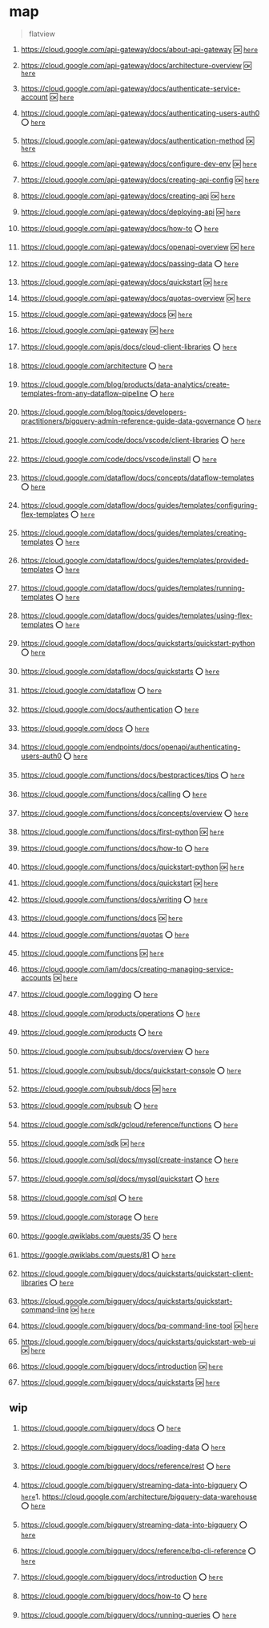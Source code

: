 # map

> flatview

1. <https://cloud.google.com/api-gateway/docs/about-api-gateway> :ok: [`here`](../https:§§cloud.google.com§api-gateway§docs§about-api-gateway/readme.md)
1. <https://cloud.google.com/api-gateway/docs/architecture-overview> :ok: [`here`](../https:§§cloud.google.com§api-gateway§docs§architecture-overview/readme.md)
1. <https://cloud.google.com/api-gateway/docs/authenticate-service-account> :ok: [`here`](../https:§§cloud.google.com§api-gateway§docs§authenticate-service-account/readme.md)
1. <https://cloud.google.com/api-gateway/docs/authenticating-users-auth0> :o: [`here`](../https:§§cloud.google.com§api-gateway§docs§authenticating-users-auth0/readme.md)
1. <https://cloud.google.com/api-gateway/docs/authentication-method> :ok: [`here`](../https:§§cloud.google.com§api-gateway§docs§authentication-method/readme.md)
1. <https://cloud.google.com/api-gateway/docs/configure-dev-env> :ok: [`here`](../https:§§cloud.google.com§api-gateway§docs§configure-dev-env/readme.md)
1. <https://cloud.google.com/api-gateway/docs/creating-api-config> :ok: [`here`](../https:§§cloud.google.com§api-gateway§docs§creating-api-config/readme.md)
1. <https://cloud.google.com/api-gateway/docs/creating-api> :ok: [`here`](../https:§§cloud.google.com§api-gateway§docs§creating-api/readme.md)
1. <https://cloud.google.com/api-gateway/docs/deploying-api> :ok: [`here`](../https:§§cloud.google.com§api-gateway§docs§deploying-api/readme.md)
1. <https://cloud.google.com/api-gateway/docs/how-to> :o: [`here`](../https:§§cloud.google.com§api-gateway§docs§how-to/readme.md)
1. <https://cloud.google.com/api-gateway/docs/openapi-overview> :ok: [`here`](../https:§§cloud.google.com§api-gateway§docs§openapi-overview/readme.md)
1. <https://cloud.google.com/api-gateway/docs/passing-data> :o: [`here`](../https:§§cloud.google.com§api-gateway§docs§passing-data/readme.md)
1. <https://cloud.google.com/api-gateway/docs/quickstart> :ok: [`here`](../https:§§cloud.google.com§api-gateway§docs§quickstart/readme.md)
1. <https://cloud.google.com/api-gateway/docs/quotas-overview> :ok: [`here`](../https:§§cloud.google.com§api-gateway§docs§quotas-overview/readme.md)
1. <https://cloud.google.com/api-gateway/docs> :ok: [`here`](../https:§§cloud.google.com§api-gateway§docs/readme.md)
1. <https://cloud.google.com/api-gateway> :ok: [`here`](../https:§§cloud.google.com§api-gateway/readme.md)
1. <https://cloud.google.com/apis/docs/cloud-client-libraries> :o: [`here`](../https:§§cloud.google.com§apis§docs§cloud-client-libraries/readme.md)
1. <https://cloud.google.com/architecture> :o: [`here`](../https:§§cloud.google.com§architecture/readme.md)

1. <https://cloud.google.com/blog/products/data-analytics/create-templates-from-any-dataflow-pipeline> :o: [`here`](../https:§§cloud.google.com§blog§products§data-analytics§create-templates-from-any-dataflow-pipeline/readme.md)
1. <https://cloud.google.com/blog/topics/developers-practitioners/bigquery-admin-reference-guide-data-governance> :o: [`here`](../https:§§cloud.google.com§blog§topics§developers-practitioners§bigquery-admin-reference-guide-data-governance/readme.md)
1. <https://cloud.google.com/code/docs/vscode/client-libraries> :o: [`here`](../https:§§cloud.google.com§code§docs§vscode§client-libraries/readme.md)
1. <https://cloud.google.com/code/docs/vscode/install> :o: [`here`](../https:§§cloud.google.com§code§docs§vscode§install/readme.md)
1. <https://cloud.google.com/dataflow/docs/concepts/dataflow-templates> :o: [`here`](../https:§§cloud.google.com§dataflow§docs§concepts§dataflow-templates/readme.md)
1. <https://cloud.google.com/dataflow/docs/guides/templates/configuring-flex-templates> :o: [`here`](../https:§§cloud.google.com§dataflow§docs§guides§templates§configuring-flex-templates/readme.md)
1. <https://cloud.google.com/dataflow/docs/guides/templates/creating-templates> :o: [`here`](../https:§§cloud.google.com§dataflow§docs§guides§templates§creating-templates/readme.md)
1. <https://cloud.google.com/dataflow/docs/guides/templates/provided-templates> :o: [`here`](../https:§§cloud.google.com§dataflow§docs§guides§templates§provided-templates/readme.md)
1. <https://cloud.google.com/dataflow/docs/guides/templates/running-templates> :o: [`here`](../https:§§cloud.google.com§dataflow§docs§guides§templates§running-templates/readme.md)
1. <https://cloud.google.com/dataflow/docs/guides/templates/using-flex-templates> :o: [`here`](../https:§§cloud.google.com§dataflow§docs§guides§templates§using-flex-templates/readme.md)
1. <https://cloud.google.com/dataflow/docs/quickstarts/quickstart-python> :o: [`here`](../https:§§cloud.google.com§dataflow§docs§quickstarts§quickstart-python/readme.md)
1. <https://cloud.google.com/dataflow/docs/quickstarts> :o: [`here`](../https:§§cloud.google.com§dataflow§docs§quickstarts/readme.md)
1. <https://cloud.google.com/dataflow> :o: [`here`](../https:§§cloud.google.com§dataflow/readme.md)
1. <https://cloud.google.com/docs/authentication> :o: [`here`](../https:§§cloud.google.com§docs§authentication/readme.md)
1. <https://cloud.google.com/docs> :o: [`here`](./https:§§cloud.google.com§docs/readme.md)
1. <https://cloud.google.com/endpoints/docs/openapi/authenticating-users-auth0> :o: [`here`](../https:§§cloud.google.com§endpoints§docs§openapi§authenticating-users-auth0/readme.md)
1. <https://cloud.google.com/functions/docs/bestpractices/tips> :o: [`here`](../https:§§cloud.google.com§functions§docs§bestpractices§tips/readme.md)
1. <https://cloud.google.com/functions/docs/calling> :o: [`here`](../https:§§cloud.google.com§functions§docs§calling/readme.md)
1. <https://cloud.google.com/functions/docs/concepts/overview> :o: [`here`](../https:§§cloud.google.com§functions§docs§concepts§overview/readme.md)
1. <https://cloud.google.com/functions/docs/first-python> :ok: [`here`](../https:§§cloud.google.com§functions§docs§first-python/readme.md)
1. <https://cloud.google.com/functions/docs/how-to> :o: [`here`](../https:§§cloud.google.com§functions§docs§how-to/readme.md)
1. <https://cloud.google.com/functions/docs/quickstart-python> :ok: [`here`](../https:§§cloud.google.com§functions§docs§quickstart-python/readme.md)
1. <https://cloud.google.com/functions/docs/quickstart> :ok: [`here`](../https:§§cloud.google.com§functions§docs§quickstart/readme.md)
1. <https://cloud.google.com/functions/docs/writing> :o: [`here`](../https:§§cloud.google.com§functions§docs§writing/readme.md)
1. <https://cloud.google.com/functions/docs> :ok: [`here`](../https:§§cloud.google.com§functions§docs/readme.md)
1. <https://cloud.google.com/functions/quotas> :o: [`here`](../https:§§cloud.google.com§functions§quotas/readme.md)
1. <https://cloud.google.com/functions> :ok: [`here`](../https:§§cloud.google.com§functions/readme.md)
1. <https://cloud.google.com/iam/docs/creating-managing-service-accounts> :ok: [`here`](../https:§§cloud.google.com§iam§docs§creating-managing-service-accounts/readme.md)
1. <https://cloud.google.com/logging> :o: [`here`](../https:§§cloud.google.com§logging/readme.md)
1. <https://cloud.google.com/products/operations> :o: [`here`](../https:§§cloud.google.com§products§operations/readme.md)
1. <https://cloud.google.com/products> :o: [`here`](../https:§§cloud.google.com§products/readme.md)
1. <https://cloud.google.com/pubsub/docs/overview> :o: [`here`](../https:§§cloud.google.com§pubsub§docs§overview/readme.md)
1. <https://cloud.google.com/pubsub/docs/quickstart-console> :o: [`here`](../https:§§cloud.google.com§pubsub§docs§quickstart-console/readme.md)
1. <https://cloud.google.com/pubsub/docs> :ok: [`here`](../https:§§cloud.google.com§pubsub§docs/readme.md)
1. <https://cloud.google.com/pubsub> :o: [`here`](../https:§§cloud.google.com§pubsub/readme.md)
1. <https://cloud.google.com/sdk/gcloud/reference/functions> :o: [`here`](../https:§§cloud.google.com§sdk§gcloud§reference§functions/readme.md)
1. <https://cloud.google.com/sdk> :ok: [`here`](../https:§§cloud.google.com§sdk/readme.md)
1. <https://cloud.google.com/sql/docs/mysql/create-instance> :o: [`here`](../https:§§cloud.google.com§sql§docs§mysql§create-instance/readme.md)
1. <https://cloud.google.com/sql/docs/mysql/quickstart> :o: [`here`](../https:§§cloud.google.com§sql§docs§mysql§quickstart/readme.md)
1. <https://cloud.google.com/sql> :o: [`here`](../https:§§cloud.google.com§sql/readme.md)
1. <https://cloud.google.com/storage> :o: [`here`](../https:§§cloud.google.com§storage/readme.md)
1. <https://google.qwiklabs.com/quests/35> :o: [`here`](../https:§§google.qwiklabs.com§quests§35/readme.md)
1. <https://google.qwiklabs.com/quests/81> :o: [`here`](../https:§§google.qwiklabs.com§quests§81/readme.md)
1. <https://cloud.google.com/bigquery/docs/quickstarts/quickstart-client-libraries> :o: [`here`](../https:§§cloud.google.com§bigquery§docs§quickstarts§quickstart-client-libraries/readme.md)
1. <https://cloud.google.com/bigquery/docs/quickstarts/quickstart-command-line> :ok: [`here`](../https:§§cloud.google.com§bigquery§docs§quickstarts§quickstart-command-line/readme.md)
1. <https://cloud.google.com/bigquery/docs/bq-command-line-tool> :ok: [`here`](../https:§§cloud.google.com§bigquery§docs§bq-command-line-tool/readme.md)
1. <https://cloud.google.com/bigquery/docs/quickstarts/quickstart-web-ui> :ok: [`here`](../https:§§cloud.google.com§bigquery§docs§quickstarts§quickstart-web-ui/readme.md)
1. <https://cloud.google.com/bigquery/docs/introduction> :ok: [`here`](../https:§§cloud.google.com§bigquery§docs§introduction/readme.md)
1. <https://cloud.google.com/bigquery/docs/quickstarts> :ok: [`here`](../https:§§cloud.google.com§bigquery§docs§quickstarts/readme.md)

## wip

1. <https://cloud.google.com/bigquery/docs> :o: [`here`](../https:§§cloud.google.com§bigquery§docs/readme.md)

1. <https://cloud.google.com/bigquery/docs/loading-data> :o: [`here`](../https:§§cloud.google.com§bigquery§docs§loading-data/readme.md)

1. <https://cloud.google.com/bigquery/docs/reference/rest> :o: [`here`](../https:§§cloud.google.com§bigquery§docs§reference§rest/readme.md)

1. <https://cloud.google.com/bigquery/streaming-data-into-bigquery> :o: [`here`](../https:§§cloud.google.com§bigquery§streaming-data-into-bigquery/readme.md)1. <https://cloud.google.com/architecture/bigquery-data-warehouse> :o: [`here`](../https:§§cloud.google.com§architecture§bigquery-data-warehouse/readme.md)
1. <https://cloud.google.com/bigquery/streaming-data-into-bigquery> :o: [`here`](../https:§§cloud.google.com§bigquery§streaming-data-into-bigquery/readme.md)
1. <https://cloud.google.com/bigquery/docs/reference/bq-cli-reference> :o: [`here`](../https:§§cloud.google.com§bigquery§docs§reference§bq-cli-reference/readme.md)
1. <https://cloud.google.com/bigquery/docs/introduction> :o: [`here`](../https:§§cloud.google.com§bigquery§docs§introduction/readme.md)
1. <https://cloud.google.com/bigquery/docs/how-to> :o: [`here`](../https:§§cloud.google.com§bigquery§docs§how-to/readme.md)
1. <https://cloud.google.com/bigquery/docs/running-queries> :o: [`here`](../https:§§cloud.google.com§bigquery§docs§running-queries/readme.md)
